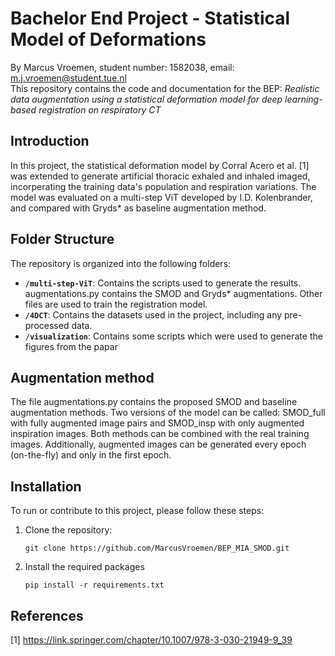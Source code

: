 # Bachelor End Project - Statistical Model of Deformations 
By Marcus Vroemen, student number: 1582038, email: m.j.vroemen@student.tue.nl <br>
This repository contains the code and documentation for the BEP: _Realistic data augmentation using a statistical deformation model for deep learning-based registration on respiratory CT_<br>

## Introduction

In this project, the statistical deformation model by Corral Acero et al. [1] was extended to generate artificial thoracic exhaled and inhaled imaged, incorperating the training data's population and respiration variations. The model was evaluated on a multi-step ViT developed by I.D. Kolenbrander, and compared with Gryds* as baseline augmentation method. 

## Folder Structure

The repository is organized into the following folders:

- **`/multi-step-ViT`**: Contains the scripts used to generate the results. augmentations.py contains the SMOD and Gryds* augmentations. Other files are used to train the registration model.
- **`/4DCT`**: Contains the datasets used in the project, including any pre-processed data.
- **`/visualization`**: Contains some scripts which were used to generate the figures from the papar

## Augmentation method
The file augmentations.py contains the proposed SMOD and baseline augmentation methods. Two versions of the model can be called: SMOD_full with fully augmented image pairs and SMOD_insp with only augmented inspiration images. Both methods can be combined with the real training images. Additionally, augmented images can be generated every epoch (on-the-fly) and only in the first epoch.
## Installation

To run or contribute to this project, please follow these steps:

1. Clone the repository:

   ```shell
   git clone https://github.com/MarcusVroemen/BEP_MIA_SMOD.git

2. Install the required packages
    ```shell
    pip install -r requirements.txt

## References
[1] https://link.springer.com/chapter/10.1007/978-3-030-21949-9_39
